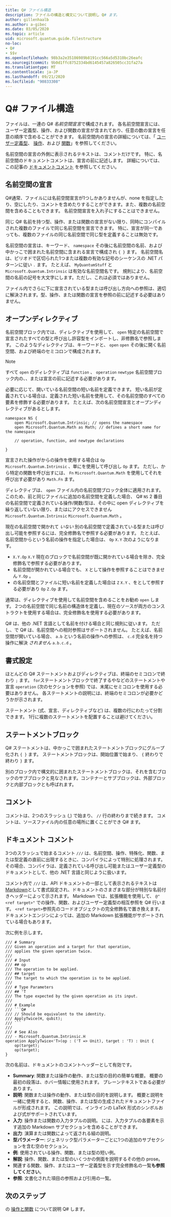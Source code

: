 ```yaml
---
title: Q# ファイル構造
description: ファイルの構造と構文について説明し Q# ます。
author: gillenhaalb
ms.author: a-gibec
ms.date: 03/05/2020
ms.topic: article
uid: microsoft.quantum.guide.filestructure
no-loc:
- Q#
- $$v
ms.openlocfilehash: 98b3a2e35186989b8191cc566a5d5310bc26eafc
ms.sourcegitcommit: 9b0d1ffc8752334bd6145457a826505cc31fa27a
ms.translationtype: MT
ms.contentlocale: ja-JP
ms.lasthandoff: 09/21/2020
ms.locfileid: "90833308"
---
```

# <a name="no-locq-file-structure"></a>Q# ファイル構造

ファイルは、一連の Q# *名前空間宣言*で構成されます。
各名前空間宣言には、ユーザー定義型、操作、および関数の宣言が含まれており、任意の数の宣言を任意の順序で含めることができます。
名前空間内の宣言の詳細については、「 [ユーザー定義型](xref:microsoft.quantum.guide.types#user-defined-types)、 [操作](xref:microsoft.quantum.guide.operationsfunctions#defining-new-operations)、および [関数](xref:microsoft.quantum.guide.operationsfunctions#defining-new-functions)」を参照してください。

名前空間の宣言の外側に表示されるテキストは、コメントだけです。
特に、名前空間のドキュメントコメントは、宣言の前に記述します。 詳細については、この記事の [ドキュメントコメント](#documentation-comments) を参照してください。 

## <a name="namespace-declarations"></a>名前空間の宣言

Q#通常、ファイルには名前空間宣言が1つしかありませんが、none を指定したり、空にしたり、コメントを含めたりすることができます。また、複数の名前空間を含めることもできます。
名前空間宣言を入れ子にすることはできません。

同じ Q# 名前を持つ型、操作、または関数の宣言がない限り、同時にコンパイルされた複数のファイルで同じ名前空間を宣言できます。
特に、宣言が同一であっても、複数のファイルの同じ名前空間で同じ型を定義することは無効です。

名前空間の宣言は、キーワード、 `namespace` その後に名前空間の名前、および中かっこで囲まれた名前空間に含まれる宣言で構成され `{ }` ます。
名前空間名は、ピリオドで区切られた1つまたは複数の有効な記号のシーケンスの .NET パターンに従い `.` ます。
たとえば、 `MyQuantumStuff` と `Microsoft.Quantum.Intrinsic` は有効な名前空間名です。
規則により、名前空間の名前の記号を大文字にします。ただし、これは必須ではありません。

ファイル内でさらに下に宣言されている型または呼び出し方向への参照は、適切に解決されます。型、操作、または関数の宣言を参照の前に記述する必要はありません。

## <a name="open-directives"></a>オープンディレクティブ

名前空間ブロック内では、ディレクティブを使用して、 `open` 特定の名前空間で宣言されたすべての型と呼び出し許容型をインポートし、非修飾名で参照します。
このようなディレクティブは、キーワードと、 `open` `open` その後に開く名前空間、および終端のセミコロンで構成されます。

> [!NOTE] 
> すべて `open` のディレクティブは `function` 、 `operation` `newtype` 名前空間ブロック内の、、または宣言の前に記述する必要があります。

必要に応じて、開いている名前空間の短い名前を定義できます。 短い名前が定義されている場合は、定義された短い名前を使用して、その名前空間のすべての要素を修飾する必要があります。 たとえば、次の名前空間宣言とオープンディレクティブがあるとします。

```qsharp
namespace NS {
    open Microsoft.Quantum.Intrinsic; // opens the namespace
    open Microsoft.Quantum.Math as Math; // defines a short name for the namespace

    // operation, function, and newtype declarations

}
```

宣言された操作がからの操作を使用する場合は `Op` `Microsoft.Quantum.Intrinsic` 、単にを使用して呼び出し `Op` ます。
ただし、から特定の関数を呼び出すには、 `Fn` `Microsoft.Quantum.Math` を使用してそれを呼び出す必要があり `Math.Fn` ます。

ディレクティブは、 `open` ファイル内の名前空間ブロック全体に適用されます。
このため、前と同じファイルに追加の名前空間を定義した場合、 Q# `NS` 2 番目の名前空間で定義されている操作/関数/型は、その中に open ディレクティブを繰り返していない限り、またはにアクセスできません `Microsoft.Quantum.Intrinsic` `Microsoft.Quantum.Math` 。 

現在の名前空間で開かれて *いない* 別の名前空間で定義されている型または呼び出し可能を参照するには、完全修飾名で参照する必要があります。
たとえば、名前空間からという名前の操作を指定した場合は、 `Op` `X.Y` 次のようになります。

* `X.Y.Op` `X.Y` 現在のブロックで名前空間が既に開かれている場合を除き、完全修飾名で参照する必要があります。 
* 名前空間が開かれている場合でも、 `X` として操作を参照することはできません `Y.Op` 。
* の名前空間とファイルに短い名前を定義した場合は `Z` `X.Y` 、をとして参照する必要があり `Op` `Z.Op` ます。 

通常は、ディレクティブを使用して名前空間を含めることをお勧め `open` します。
2つの名前空間で同じ名前の構造体を定義し、現在のソースが両方のコンストラクトを使用する場合は、完全修飾名を使用する必要があります。

Q# は、他の .NET 言語として名前を付ける場合と同じ規則に従います。
ただし、で Q# は、名前空間への相対参照はサポートされません。
たとえば、名前空間が開いている場合、 `a.b` という名前の操作への参照は、 `c.d` 完全名を持つ操作に解決 *されません* `a.b.c.d` 。

## <a name="formatting"></a>書式設定

ほとんどの Q# ステートメントおよびディレクティブは、終端のセミコロンで終わり `;` ます。
`for`ステートメントブロックで終了するやなどのステートメントや宣言 `operation` (次のセクションを参照) では、末尾にセミコロンを使用する必要はありません。
各ステートメントの説明には、終端のセミコロンが必要かどうかが示されます。

ステートメント (式、宣言、ディレクティブなど) は、複数の行にわたって分割できます。
1行に複数のステートメントを配置することは避けてください。

## <a name="statement-blocks"></a>ステートメントブロック

Q# ステートメントは、中かっこで囲まれたステートメントブロックにグループ化され `{ }` ます。 ステートメントブロックは、開始位置で始まり、 `{` 終わりで終わり `}` ます。

別のブロック内で構文的に囲まれたステートメントブロックは、それを含むブロックのサブブロックと見なされます。コンテナーとサブブロックは、外部ブロックと内部ブロックとも呼ばれます。

## <a name="comments"></a>コメント

コメントは、2つのスラッシュ (,) で始まり、 `//` 行の終わりまで続きます。
コメントは、ソースファイル内の任意の場所に置くことができ Q# ます。

## <a name="documentation-comments"></a>ドキュメント コメント

3つのスラッシュで始まるコメント `///` は、名前空間、操作、特殊化、関数、または型定義の直前に出現するときに、コンパイラによって特別に処理されます。
その場合、コンパイラは、定義されている呼び出し可能またはユーザー定義型のドキュメントとして、他の .NET 言語と同じように扱います。

コメント内で `///` は、API ドキュメントの一部として表示されるテキストは [Markdown](https://daringfireball.net/projects/markdown/syntax)として書式設定され、ドキュメントのさまざまな部分が特別な名前付きヘッダーによって示されます。
Markdown では、拡張機能を使用して、 `@"<ref target>"` での操作、関数、およびユーザー定義型の相互参照を Q# 行います。 `<ref target>`参照先のコードオブジェクトの完全修飾名で置き換えます。
ドキュメントエンジンによっては、追加の Markdown 拡張機能がサポートされている場合もあります。

次に例を示します。

```qsharp
/// # Summary
/// Given an operation and a target for that operation,
/// applies the given operation twice.
///
/// # Input
/// ## op
/// The operation to be applied.
/// ## target
/// The target to which the operation is to be applied.
///
/// # Type Parameters
/// ## 'T
/// The type expected by the given operation as its input.
///
/// # Example
/// ```Q#
/// // Should be equivalent to the identity.
/// ApplyTwice(H, qubit);
/// ```
///
/// # See Also
/// - Microsoft.Quantum.Intrinsic.H
operation ApplyTwice<'T>(op : ('T => Unit), target : 'T) : Unit {
    op(target);
    op(target);
}
```

次の名前は、ドキュメントのコメントヘッダーとして有効です。

- **Summary**: 関数または操作の動作、または型の目的の簡単な概要。 概要の最初の段落は、ホバー情報に使用されます。 プレーンテキストである必要があります。
- **説明**: 関数または操作の動作、または型の目的を説明します。 概要と説明を一緒に使用すると、関数、操作、または型の生成されたドキュメントファイルが形成されます。
  この説明では、インラインの LaTeX 形式のシンボルおよび式がサポートされています。
- **入力**: 操作または関数の入力タプルの説明。
  には、入力タプルの各要素を示す追加の Markdown サブセクションを含めることができます。
- **出力**: 演算または関数によって返される組の説明。
- **型パラメーター**: ジェネリック型パラメーターごとに1つの追加のサブセクションを含む空のセクション。
- **例**: 使用されている操作、関数、または型の短い例。
- **解説**: 操作、関数、または型のいくつかの側面を説明するその他の prose。
- 関連する関数、操作、またはユーザー定義型を示す完全修飾名の一覧**も参照してください**。
- **参照**: 文書化された項目の参照および引用の一覧。

## <a name="next-steps"></a>次のステップ

の [操作と関数](xref:microsoft.quantum.guide.operationsfunctions) について説明 Q# します。